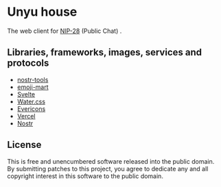 # Unyu house

The web client for [NIP-28](https://github.com/nostr-protocol/nips/blob/master/28.md) (Public Chat) .

## Libraries, frameworks, images, services and protocols

- [nostr-tools](https://github.com/nbd-wtf/nostr-tools)
- [emoji-mart](https://github.com/missive/emoji-mart)
- [Svelte](https://svelte.dev/)
- [Water.css](https://watercss.kognise.dev/)
- [Evericons](http://www.evericons.com/)
- [Vercel](https://vercel.com/)
- [Nostr](https://github.com/nostr-protocol/nips)

## License

This is free and unencumbered software released into the public domain.  
By submitting patches to this project, you agree to dedicate any and all copyright interest in this software to the public domain.
